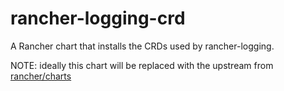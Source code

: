# rancher-logging-crd
A Rancher chart that installs the CRDs used by rancher-logging.

NOTE: ideally this chart will be replaced with the upstream from [rancher/charts](https://github.com/rancher/charts)